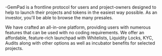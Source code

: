 -GemPad is a frontline protocol for users and project-owners designed to help to launch their projects and tokens in the easiest way possible. 
As an investor, you'll be able to browse the many presales.

We have crafted an all-in-one platform, providing users with numerous features that can be used with no coding requirements. 
We offer an affordable, feature-rich launchpad with Whitelists, Liquidity Locks, KYC, Audits along with other options as well as incubator benefits for selected projects.
